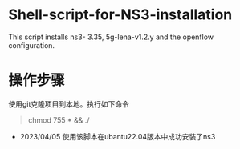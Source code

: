 # Shell-script-for-NS3-installation
This script installs ns3- 3.35, 5g-lena-v1.2.y and the openflow configuration.

# 操作步骤
使用git克隆项目到本地。执行如下命令
> chmod 755 * && ./
- 2023/04/05 使用该脚本在ubantu22.04版本中成功安装了ns3
